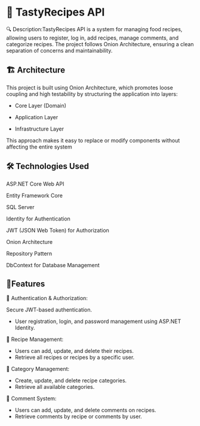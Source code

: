 
# 🥘 TastyRecipes API

🔍 Description:TastyRecipes API is a system for managing food recipes, allowing users to register, log in, add recipes, manage comments, and categorize recipes. The project follows Onion Architecture, ensuring a clean separation of concerns and maintainability.

## 🏗️ Architecture
This project is built using Onion Architecture, which promotes loose coupling and high testability by structuring the application into layers:

- Core Layer (Domain)

- Application Layer 

- Infrastructure Layer 

This approach makes it easy to replace or modify components without affecting the entire system

## 🛠 Technologies Used
ASP.NET Core Web API

Entity Framework Core

SQL Server

Identity for Authentication

JWT (JSON Web Token) for Authorization

Onion Architecture

Repository Pattern

DbContext for Database Management

## 🚀Features


🔐 Authentication & Authorization:

Secure JWT-based authentication.

- User registration, login, and password management using ASP.NET Identity.
  
🍲 Recipe Management:

- Users can add, update, and delete their recipes.
- Retrieve all recipes or recipes by a specific user.
  
📂 Category Management:

- Create, update, and delete recipe categories.
- Retrieve all available categories.
  
💬 Comment System:

- Users can add, update, and delete comments on recipes.
- Retrieve comments by recipe or comments by user.
